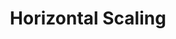 ---
title: Horizontal Scaling
menu:
  docs_{{ .version }}:
    identifier: hz-horizontal-scaling
    name: Horizontal Scaling
    parent: hz-scaling
    weight: 10
menu_name: docs_{{ .version }}
---